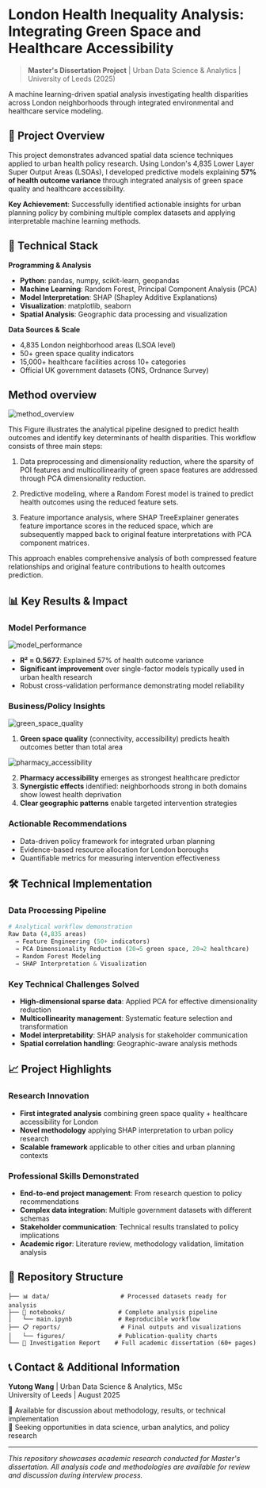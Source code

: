 # London Health Inequality Analysis: Integrating Green Space and Healthcare Accessibility

> **Master's Dissertation Project** | Urban Data Science & Analytics | University of Leeds (2025)

A machine learning-driven spatial analysis investigating health disparities across London neighborhoods through integrated environmental and healthcare service modeling.

## 🎯 Project Overview

This project demonstrates advanced spatial data science techniques applied to urban health policy research. Using London's 4,835 Lower Layer Super Output Areas (LSOAs), I developed predictive models explaining **57% of health outcome variance** through integrated analysis of green space quality and healthcare accessibility.

**Key Achievement**: Successfully identified actionable insights for urban planning policy by combining multiple complex datasets and applying interpretable machine learning methods.

## 🔧 Technical Stack

**Programming & Analysis**
- **Python**: pandas, numpy, scikit-learn, geopandas
- **Machine Learning**: Random Forest, Principal Component Analysis (PCA)
- **Model Interpretation**: SHAP (Shapley Additive Explanations)
- **Visualization**: matplotlib, seaborn
- **Spatial Analysis**: Geographic data processing and visualization

**Data Sources & Scale**
- 4,835 London neighborhood areas (LSOA level)
- 50+ green space quality indicators
- 15,000+ healthcare facilities across 10+ categories
- Official UK government datasets (ONS, Ordnance Survey)


## Method overview

![method_overview](reports/figures/model.png)

This Figure illustrates the analytical pipeline designed to predict health outcomes and identify key determinants of health disparities. This workflow consists of three main steps: 

1. Data preprocessing and dimensionality reduction, where the sparsity of POI features and multicollinearity of green space features are addressed through PCA dimensionality reduction. 

2. Predictive modeling, where a Random Forest model is trained to predict health outcomes using the reduced feature sets. 

3. Feature importance analysis, where SHAP TreeExplainer generates feature importance scores in the reduced space, which are subsequently mapped back to original feature interpretations with PCA component matrices.

 This approach enables comprehensive analysis of both compressed feature relationships and original feature contributions to health outcomes prediction.





## 📊 Key Results & Impact

### Model Performance

![model_performance](reports/figures/model.png)
- **R² = 0.5677**: Explained 57% of health outcome variance
- **Significant improvement** over single-factor models typically used in urban health research
- Robust cross-validation performance demonstrating model reliability

### Business/Policy Insights


![green_space_quality](reports/figures/greenspace_features_importance.PNG)

1. **Green space quality** (connectivity, accessibility) predicts health outcomes better than total area


![pharmacy_accessibility](reports/figures/top10_most_important_poi_features.PNG)

2. **Pharmacy accessibility** emerges as strongest healthcare predictor
3. **Synergistic effects** identified: neighborhoods strong in both domains show lowest health deprivation
4. **Clear geographic patterns** enable targeted intervention strategies

### Actionable Recommendations
- Data-driven policy framework for integrated urban planning
- Evidence-based resource allocation for London boroughs
- Quantifiable metrics for measuring intervention effectiveness

## 🛠️ Technical Implementation

### Data Processing Pipeline
```python
# Analytical workflow demonstration
Raw Data (4,835 areas) 
  → Feature Engineering (50+ indicators)
  → PCA Dimensionality Reduction (20→5 green space, 20→2 healthcare)
  → Random Forest Modeling
  → SHAP Interpretation & Visualization
```

### Key Technical Challenges Solved
- **High-dimensional sparse data**: Applied PCA for effective dimensionality reduction
- **Multicollinearity management**: Systematic feature selection and transformation
- **Model interpretability**: SHAP analysis for stakeholder communication
- **Spatial correlation handling**: Geographic-aware analysis methods

## 📈 Project Highlights

### Research Innovation
- **First integrated analysis** combining green space quality + healthcare accessibility for London
- **Novel methodology** applying SHAP interpretation to urban policy research
- **Scalable framework** applicable to other cities and urban planning contexts

### Professional Skills Demonstrated
- **End-to-end project management**: From research question to policy recommendations
- **Complex data integration**: Multiple government datasets with different schemas
- **Stakeholder communication**: Technical results translated to policy implications
- **Academic rigor**: Literature review, methodology validation, limitation analysis

## 📁 Repository Structure

```
├── 📊 data/                    # Processed datasets ready for analysis
├── 📓 notebooks/               # Complete analysis pipeline
│   └── main.ipynb             # Reproducible workflow
├── 📋 reports/                 # Final outputs and visualizations
│   └── figures/               # Publication-quality charts
└── 📄 Investigation Report    # Full academic dissertation (60+ pages)
```

## 📞 Contact & Additional Information

**Yutong Wang** | Urban Data Science & Analytics, MSc  
University of Leeds | August 2025

📧 Available for discussion about methodology, results, or technical implementation  
💼 Seeking opportunities in data science, urban analytics, and policy research

---

*This repository showcases academic research conducted for Master's dissertation. All analysis code and methodologies are available for review and discussion during interview process.*


